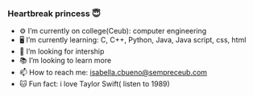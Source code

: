 ### Heartbreak princess 😇

- ⚙️ I’m currently on college(Ceub): computer engineering 
- 🖥️ I’m currently learning: C, C++, Python, Java, Java script, css, html
- 💼 I’m looking for intership
- 📚 I’m looking to learn more
- 📫 How to reach me: isabella.cbueno@sempreceub.com
- 🐱 Fun fact: i love Taylor Swift( listen to 1989)

